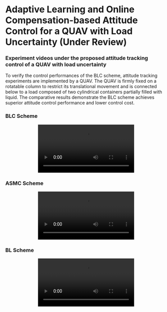 # Adaptive Learning and Online Compensation-based Attitude Control for a QUAV with Load Uncertainty (Under Review)
### Experiment videos under the proposed attitude tracking control of a QUAV with load uncertainty
To verify the control performances of the BLC scheme, attitude tracking experiments are implemented by a QUAV. The QUAV is firmly fixed on a rotatable column to restrict its translational movement and is connected below to a load composed of two cylindrical containers partially filled with liquid. The comparative results demonstrate the BLC scheme achieves superior attitude control performance and lower control cost.

### BLC Scheme
<div align=center>
<video src="https://github.com/user-attachments/assets/c74c2226-6a4e-4a3a-893c-1ebe79e0755c.mp4"></video>
</div>

### ASMC Scheme
<div align=center>
<video src="https://github.com/user-attachments/assets/2bf04d11-79c4-430a-9a09-1a58587c7e43.mp4"></video>
</div>

### BL Scheme
<div align=center>
<video src="https://github.com/user-attachments/assets/2f7f8d73-ab30-43a1-96f9-5a5488995cd2.mp4"></video>
</div>
